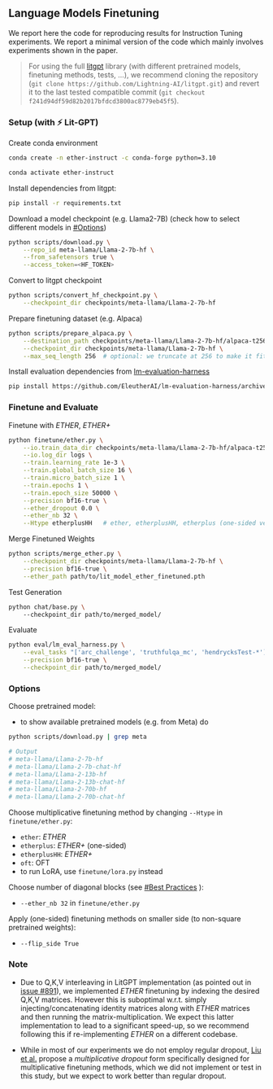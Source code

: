 ## Language Models Finetuning

We report here the code for reproducing results for Instruction Tuning experiments. We report a minimal version of the code which mainly involves experiments shown in the paper. 
>For using the full [litgpt](https://github.com/Lightning-AI/litgpt.git) library (with different pretrained models, finetuning methods, tests, ...), we recommend cloning the repository (`git clone https://github.com/Lightning-AI/litgpt.git`) and revert it to the last tested compatible commit (`git checkout f241d94df59d82b2017bfdcd3800ac8779eb45f5`).

### Setup (with ⚡ Lit-GPT)

Create conda environment
```bash
conda create -n ether-instruct -c conda-forge python=3.10

conda activate ether-instruct
```

Install dependencies from litgpt:

```bash
pip install -r requirements.txt
```

Download a model checkpoint (e.g. Llama2-7B) (check how to select different models in [#Options](#Options))
```bash
python scripts/download.py \
    --repo_id meta-llama/Llama-2-7b-hf \
    --from_safetensors true \
    --access_token=<HF_TOKEN>
```

Convert to litgpt checkpoint
```bash
python scripts/convert_hf_checkpoint.py \
    --checkpoint_dir checkpoints/meta-llama/Llama-2-7b-hf
```

Prepare finetuning dataset (e.g. Alpaca)
```bash
python scripts/prepare_alpaca.py \
    --destination_path checkpoints/meta-llama/Llama-2-7b-hf/alpaca-t256 \
    --checkpoint_dir checkpoints/meta-llama/Llama-2-7b-hf \
    --max_seq_length 256  # optional: we truncate at 256 to make it fit on a RTX3090
```

Install evaluation dependencies from [lm-evaluation-harness](https://github.com/EleutherAI/lm-evaluation-harness)
```bash 
pip install https://github.com/EleutherAI/lm-evaluation-harness/archive/refs/heads/master.zip -U
```

### Finetune and Evaluate

Finetune with _ETHER_, _ETHER+_
```bash
python finetune/ether.py \
    --io.train_data_dir checkpoints/meta-llama/Llama-2-7b-hf/alpaca-t256 \
    --io.log_dir logs \
    --train.learning_rate 1e-3 \
    --train.global_batch_size 16 \
    --train.micro_batch_size 1 \
    --train.epochs 1 \
    --train.epoch_size 50000 \
    --precision bf16-true \
    --ether_dropout 0.0 \
    --ether_nb 32 \
    --Htype etherplusHH   # ether, etherplusHH, etherplus (one-sided version of ETHER+), oft
```

Merge Finetuned Weights
```bash
python scripts/merge_ether.py \
    --checkpoint_dir checkpoints/meta-llama/Llama-2-7b-hf \
    --precision bf16-true \
    --ether_path path/to/lit_model_ether_finetuned.pth
```
                
Test Generation
```bash
python chat/base.py \ 
    --checkpoint_dir path/to/merged_model/
```


Evaluate
```bash
python eval/lm_eval_harness.py \
    --eval_tasks "['arc_challenge', 'truthfulqa_mc', 'hendrycksTest-*']" \
    --precision bf16-true \
    --checkpoint_dir path/to/merged_model/
```

### Options

Choose pretrained model:
- to show available pretrained models (e.g. from Meta) do
```bash
python scripts/download.py | grep meta

# Output
# meta-llama/Llama-2-7b-hf
# meta-llama/Llama-2-7b-chat-hf
# meta-llama/Llama-2-13b-hf
# meta-llama/Llama-2-13b-chat-hf
# meta-llama/Llama-2-70b-hf
# meta-llama/Llama-2-70b-chat-hf
```

Choose multiplicative finetuning method by changing `--Htype` in `finetune/ether.py`:
- `ether`: _ETHER_
- `etherplus`: _ETHER+_ (one-sided)
- `etherplusHH`: _ETHER+_
- `oft`: OFT
- to run LoRA, use `finetune/lora.py` instead

Choose number of diagonal blocks (see [#Best Practices](../#Best-Practices) ):
- `--ether_nb 32` in `finetune/ether.py`

Apply (one-sided) finetuning methods on smaller side (to non-square pretrained weights):
- `--flip_side True`


### Note

- Due to Q,K,V interleaving in LitGPT implementation (as pointed out in [issue #891](https://github.com/Lightning-AI/litgpt/issues/891)), we implemented _ETHER_ finetuning by indexing the desired Q,K,V matrices. However this is suboptimal w.r.t. simply injecting/concatenating identity matrices along with _ETHER_ matrices and then running the matrix-multiplication. We expect this latter implementation to lead to a significant speed-up, so we recommend following this if re-implementing _ETHER_ on a different codebase.

- While in most of our experiments we do not employ regular dropout, [Liu et al.](https://arxiv.org/abs/2311.06243) propose a _multiplicative dropout_ form specifically designed for multiplicative finetuning methods, which we did not implement or test in this study, but we expect to work better than regular dropout.
